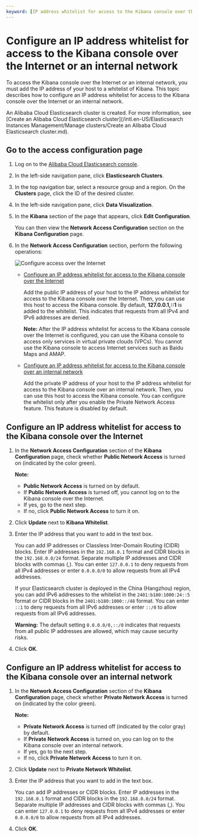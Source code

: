 ```yaml
---
keyword: [IP address whitelist for access to the Kibana console over the Internet, IP address whitelist for access to the Kibana console over an internal network, IP address whitelist for access to the Kibana console]
---
```


# Configure an IP address whitelist for access to the Kibana console over the Internet or an internal network

To access the Kibana console over the Internet or an internal network, you must add the IP address of your host to a whitelist of Kibana. This topic describes how to configure an IP address whitelist for access to the Kibana console over the Internet or an internal network.

An Alibaba Cloud Elasticsearch cluster is created. For more information, see [Create an Alibaba Cloud Elasticsearch cluster](/intl.en-US/Elasticsearch Instances Management/Manage clusters/Create an Alibaba Cloud Elasticsearch cluster.md).

## Go to the access configuration page

1.  Log on to the [Alibaba Cloud Elasticsearch console](https://elasticsearch.console.aliyun.com/#/home).

2.  In the left-side navigation pane, click **Elasticsearch Clusters**.

3.  In the top navigation bar, select a resource group and a region. On the **Clusters** page, click the ID of the desired cluster.

4.  In the left-side navigation pane, click **Data Visualization**.

5.  In the **Kibana** section of the page that appears, click **Edit Configuration**.

    You can then view the **Network Access Configuration** section on the **Kibana Configuration** page.

6.  In the **Network Access Configuration** section, perform the following operations:

    ![Configure access over the Internet](https://static-aliyun-doc.oss-accelerate.aliyuncs.com/assets/img/en-US/6767819951/p49791.png)

    -   [Configure an IP address whitelist for access to the Kibana console over the Internet](#section_ovn_tjs_bcm)

        Add the public IP address of your host to the IP address whitelist for access to the Kibana console over the Internet. Then, you can use this host to access the Kibana console. By default, **127.0.0.1,::1** is added to the whitelist. This indicates that requests from all IPv4 and IPv6 addresses are denied.

        **Note:** After the IP address whitelist for access to the Kibana console over the Internet is configured, you can use the Kibana console to access only services in virtual private clouds \(VPCs\). You cannot use the Kibana console to access Internet services such as Baidu Maps and AMAP.

    -   [Configure an IP address whitelist for access to the Kibana console over an internal network](#section_ahf_n6m_1o4)

        Add the private IP address of your host to the IP address whitelist for access to the Kibana console over an internal network. Then, you can use this host to access the Kibana console. You can configure the whitelist only after you enable the Private Network Access feature. This feature is disabled by default.


## Configure an IP address whitelist for access to the Kibana console over the Internet

1.  In the **Network Access Configuration** section of the **Kibana Configuration** page, check whether **Public Network Access** is turned on \(indicated by the color green\).

    **Note:**

    -   **Public Network Access** is turned on by default.
    -   If **Public Network Access** is turned off, you cannot log on to the Kibana console over the Internet.
    -   If yes, go to the next step.
    -   If no, click **Public Network Access** to turn it on.
2.  Click **Update** next to **Kibana Whitelist**.

3.  Enter the IP address that you want to add in the text box.

    You can add IP addresses or Classless Inter-Domain Routing \(CIDR\) blocks. Enter IP addresses in the `192.168.0.1` format and CIDR blocks in the `192.168.0.0/24` format. Separate multiple IP addresses and CIDR blocks with commas \(,\). You can enter `127.0.0.1` to deny requests from all IPv4 addresses or enter `0.0.0.0/0` to allow requests from all IPv4 addresses.

    If your Elasticsearch cluster is deployed in the China \(Hangzhou\) region, you can add IPv6 addresses to the whitelist in the `2401:b180:1000:24::5` format or CIDR blocks in the `2401:b180:1000::/48` format. You can enter `::1` to deny requests from all IPv6 addresses or enter `::/0` to allow requests from all IPv6 addresses.

    **Warning:** The default setting `0.0.0.0/0,::/0` indicates that requests from all public IP addresses are allowed, which may cause security risks.

4.  Click **OK**.


## Configure an IP address whitelist for access to the Kibana console over an internal network

1.  In the **Network Access Configuration** section of the **Kibana Configuration** page, check whether **Private Network Access** is turned on \(indicated by the color green\).

    **Note:**

    -   **Private Network Access** is turned off \(indicated by the color gray\) by default.
    -   If **Private Network Access** is turned on, you can log on to the Kibana console over an internal network.
    -   If yes, go to the next step.
    -   If no, click **Private Network Access** to turn it on.
2.  Click **Update** next to **Private Network Whitelist**.

3.  Enter the IP address that you want to add in the text box.

    You can add IP addresses or CIDR blocks. Enter IP addresses in the `192.168.0.1` format and CIDR blocks in the `192.168.0.0/24` format. Separate multiple IP addresses and CIDR blocks with commas \(,\). You can enter `127.0.0.1` to deny requests from all IPv4 addresses or enter `0.0.0.0/0` to allow requests from all IPv4 addresses.

4.  Click **OK**.


